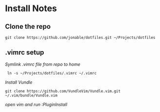 # __Install Notes__

## **Clone the repo**

    git clone https://github.com/jonable/dotfiles.git ~/Projects/dotfiles

## **.vimrc setup**

*Symlink .vimrc file from repo to home*

     ln -s ~/Projects/dotfiles/.vimrc ~/.vimrc

*Install Vundle*

    git clone https://github.com/VundleVim/Vundle.vim.git ~/.vim/bundle/Vundle.vim

*open vim and run :PluginInstall*
